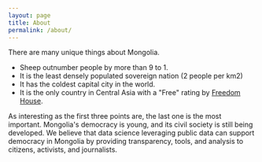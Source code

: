 ```yaml
---
layout: page
title: About
permalink: /about/
---
```


There are many unique things about Mongolia.
- Sheep outnumber people by more than 9 to 1. 
- It is the least densely populated sovereign nation (2 people per km2)
- It has the coldest capital city in the world.
- It is the only country in Central Asia with a "Free" rating by [Freedom House](https://freedomhouse.org/explore-the-map?type=fiw&year=2020&country=MNG). 

As interesting as the first three points are, the last one is the most important. Mongolia's democracy is young, and its civil society is still being developed. We believe that data science leveraging public data can support democracy in Mongolia by providing transparency, tools, and analysis to citizens, activists, and journalists. 
